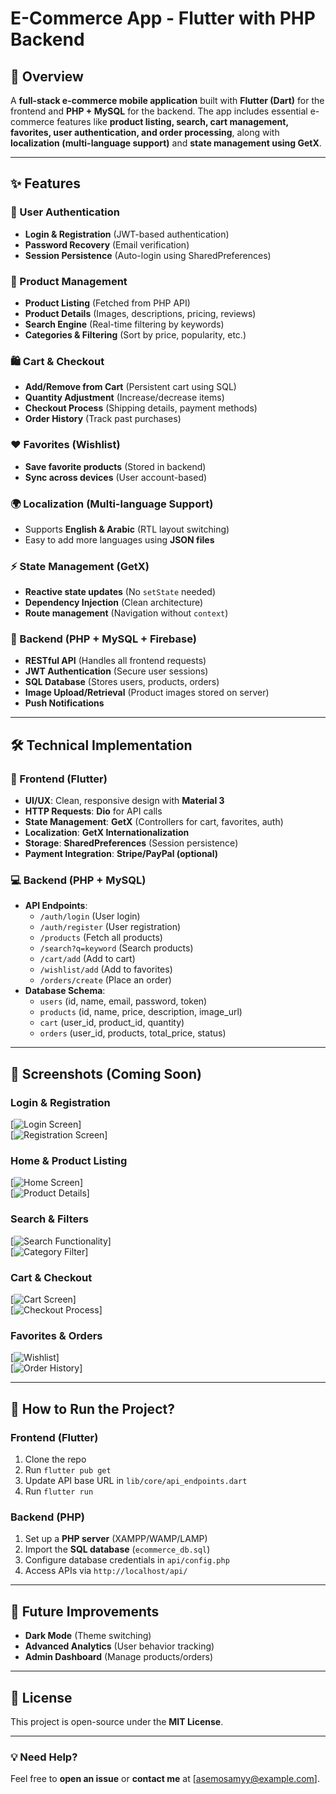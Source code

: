 # **E-Commerce App - Flutter with PHP Backend**  

## **📱 Overview**  
A **full-stack e-commerce mobile application** built with **Flutter (Dart)** for the frontend and **PHP + MySQL** for the backend. The app includes essential e-commerce features like **product listing, search, cart management, favorites, user authentication, and order processing**, along with **localization (multi-language support)** and **state management using GetX**.  

---

## **✨ Features**  

### **🔐 User Authentication**  
- **Login & Registration** (JWT-based authentication)  
- **Password Recovery** (Email verification)  
- **Session Persistence** (Auto-login using SharedPreferences)  

### **🛒 Product Management**  
- **Product Listing** (Fetched from PHP API)  
- **Product Details** (Images, descriptions, pricing, reviews)  
- **Search Engine** (Real-time filtering by keywords)  
- **Categories & Filtering** (Sort by price, popularity, etc.)  

### **🛍️ Cart & Checkout**  
- **Add/Remove from Cart** (Persistent cart using SQL)  
- **Quantity Adjustment** (Increase/decrease items)  
- **Checkout Process** (Shipping details, payment methods)  
- **Order History** (Track past purchases)  

### **❤️ Favorites (Wishlist)**  
- **Save favorite products** (Stored in backend)  
- **Sync across devices** (User account-based)  

### **🌍 Localization (Multi-language Support)**  
- Supports **English & Arabic** (RTL layout switching)  
- Easy to add more languages using **JSON files**  

### **⚡ State Management (GetX)**  
- **Reactive state updates** (No `setState` needed)  
- **Dependency Injection** (Clean architecture)  
- **Route management** (Navigation without `context`)  

### **🔌 Backend (PHP + MySQL + Firebase)**  
- **RESTful API** (Handles all frontend requests)  
- **JWT Authentication** (Secure user sessions)  
- **SQL Database** (Stores users, products, orders)  
- **Image Upload/Retrieval** (Product images stored on server)
- **Push Notifications**

---

## **🛠️ Technical Implementation**  

### **📱 Frontend (Flutter)**  
- **UI/UX**: Clean, responsive design with **Material 3**  
- **HTTP Requests**: **Dio** for API calls  
- **State Management**: **GetX** (Controllers for cart, favorites, auth)  
- **Localization**: **GetX Internationalization**  
- **Storage**: **SharedPreferences** (Session persistence)  
- **Payment Integration**: **Stripe/PayPal (optional)**  

### **💻 Backend (PHP + MySQL)**  
- **API Endpoints**:  
  - `/auth/login` (User login)  
  - `/auth/register` (User registration)  
  - `/products` (Fetch all products)  
  - `/search?q=keyword` (Search products)  
  - `/cart/add` (Add to cart)  
  - `/wishlist/add` (Add to favorites)  
  - `/orders/create` (Place an order)  
- **Database Schema**:  
  - `users` (id, name, email, password, token)  
  - `products` (id, name, price, description, image_url)  
  - `cart` (user_id, product_id, quantity)  
  - `orders` (user_id, products, total_price, status)  

---

## **📸 Screenshots (Coming Soon)**  

### **Login & Registration**  
[![Login Screen](ADD_IMAGE_LINK)]  
[![Registration Screen](ADD_IMAGE_LINK)]  

### **Home & Product Listing**  
[![Home Screen](ADD_IMAGE_LINK)]  
[![Product Details](ADD_IMAGE_LINK)]  

### **Search & Filters**  
[![Search Functionality](ADD_IMAGE_LINK)]  
[![Category Filter](ADD_IMAGE_LINK)]  

### **Cart & Checkout**  
[![Cart Screen](ADD_IMAGE_LINK)]  
[![Checkout Process](ADD_IMAGE_LINK)]  

### **Favorites & Orders**  
[![Wishlist](ADD_IMAGE_LINK)]  
[![Order History](ADD_IMAGE_LINK)]  

---

## **🚀 How to Run the Project?**  

### **Frontend (Flutter)**  
1. Clone the repo  
2. Run `flutter pub get`  
3. Update API base URL in `lib/core/api_endpoints.dart`  
4. Run `flutter run`  

### **Backend (PHP)**  
1. Set up a **PHP server** (XAMPP/WAMP/LAMP)  
2. Import the **SQL database** (`ecommerce_db.sql`)  
3. Configure database credentials in `api/config.php`  
4. Access APIs via `http://localhost/api/`  

---

## **🔮 Future Improvements**  
- **Dark Mode** (Theme switching)  
- **Advanced Analytics** (User behavior tracking)  
- **Admin Dashboard** (Manage products/orders)  

---

## **📜 License**  
This project is open-source under the **MIT License**.  

---

### **💡 Need Help?**  
Feel free to **open an issue** or **contact me** at [asemosamyy@example.com].  

